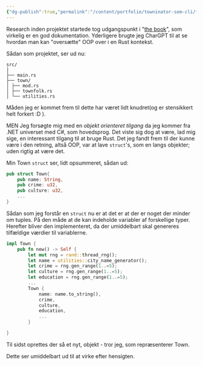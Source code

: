 ```yaml
---
{"dg-publish":true,"permalink":"/content/portfolie/towninator-som-cli/forlob/ons-26-jun/","title":"Ons 26. jun.","tags":["Rust","Towninator"]}
---
```


Research inden projektet startede tog udgangspunkt i "[the book](https://doc.rust-lang.org/book/ch04-01-what-is-ownership.html?search=if)", som virkelig er en god dokumentation.
Yderligere brugte jeg CharGPT til at se hvordan man kan "oversætte" OOP over i en Rust kontekst.

Sådan som projektet, ser ud nu:
```
src/ 
│ 
├── main.rs 
├── town/ 
│ ├── mod.rs 
│ ├── townfolk.rs 
│ └── utilities.rs
```

Måden jeg er kommet frem til dette har været lidt knudret(og er stensikkert helt forkert :D ).

MEN
Jeg forsøgte mig med en *objekt orienteret tilgang* da jeg kommer fra .NET universet med C#, som hovedsprog. 
Det viste sig dog at være, lad mig sige, en interessant tilgang til at bruge Rust. Det jeg fandt frem til der kunne være i den retning, altså OOP, var at lave `struct`'s, som en langs objekter; uden rigtig at være det.

Min Town `struct` ser, lidt opsummeret, sådan ud:
```rust
pub struct Town{
	pub name: String,
    pub crime: u32,
    pub culture: u32,
    ...
}
```

Sådan som jeg forstår en `struct` nu er at det er at der er noget der minder om tuples. På den måde at de kan indeholde variabler af forskellige typer.
Herefter bliver den implementeret, da der umiddelbart skal genereres tilfældige værdier til variablerne.
```rust
impl Town {
    pub fn new() -> Self {
        let mut rng = rand::thread_rng();
        let name = utilities::city_name_generator();
        let crime = rng.gen_range(1..=5);
        let culture = rng.gen_range(1..=5);
        let education = rng.gen_range(1..=5);
        ...
        Town {
            name: name.to_string(),
            crime,
            culture,
            education,
            ...
        }

}
```
Til sidst oprettes der så et nyt, objekt - tror jeg, som repræsenterer Town.

Dette ser umiddelbart ud til at virke efter hensigten.